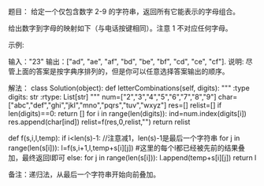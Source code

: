 题目：
给定一个仅包含数字 2-9 的字符串，返回所有它能表示的字母组合。

给出数字到字母的映射如下（与电话按键相同）。注意 1 不对应任何字母。

示例:

输入："23"
输出：["ad", "ae", "af", "bd", "be", "bf", "cd", "ce", "cf"].
说明:
尽管上面的答案是按字典序排列的，但是你可以任意选择答案输出的顺序。

解法：
class Solution(object):
    def letterCombinations(self, digits):
        """
        :type digits: str
        :rtype: List[str]
        """
        num=["2","3","4","5","6","7","8","9"]
        char=["abc","def","ghi","jkl","mno","pqrs","tuv","wxyz"]
        res=[]
        relist=[]
        if len(digits)==0:
            return []
        for i in range(len(digits)):
            ind=num.index(digits[i])
            res.append(char[ind])
        relist=f(res,0,relist,"")
        return relist
    
def f(s,i,l,temp):
    if i<len(s)-1: //注意减1，len(s)-1是最后一个字符串
        for j in range(len(s[i])):
            l=f(s,i+1,l,temp+s[i][j]) #这里的每个l都已经被先前的结果叠加，最终返回l即可
    else:
        for j in range(len(s[i])):
            l.append(temp+s[i][j])
    return l

备注：递归法，从最后一个字符串开始向前叠加。